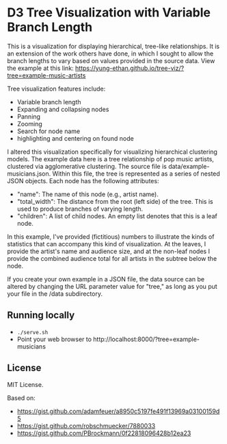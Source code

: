 # D3 Tree Visualization with Variable Branch Length
This is a visualization for displaying hierarchical, tree-like relationships. It is an extension of the work others have done, in which I sought to allow the branch lengths to vary based on values provided in the source data. View the example at this link: https://yung-ethan.github.io/tree-viz/?tree=example-music-artists

Tree visualization features include:
* Variable branch length
* Expanding and collapsing nodes
* Panning
* Zooming
* Search for node name
* highlighting and centering on found node

I altered this visualization specifically for visualizing hierarchical clustering models. The example data here is a tree relationship of pop music artists, clustered via agglomerative clustering. The source file is data/example-musicians.json. Within this file, the tree is represented as a series of nested JSON objects. Each node has the following attributes:

* "name": The name of this node (e.g., artist name).
* "total_width": The distance from the root (left side) of the tree. This is used to produce branches of varying length.
* "children": A list of child nodes. An empty list denotes that this is a leaf node.

In this example, I've provided (fictitious) numbers to illustrate the kinds of statistics that can accompany this kind of visualization. At the leaves, I provide the artist's name and audience size, and at the non-leaf nodes I provide the combined audience total for all artists in the subtree below the node.

If you create your own example in a JSON file, the data source can be altered by changing the URL parameter value for "tree," as long as you put your file in the /data subdirectory.

## Running locally
* `./serve.sh`
* Point your web browser to http://localhost:8000/?tree=example-musicians

## License
MIT License.

Based on:
* https://gist.github.com/adamfeuer/a8950c5197fe491f13969a03100159d5
* https://gist.github.com/robschmuecker/7880033
* https://gist.github.com/PBrockmann/0f22818096428b12ea23
